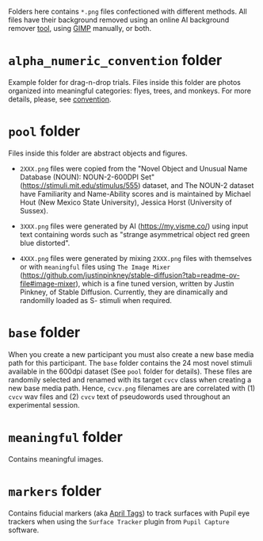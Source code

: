 Folders here contains `*.png` files confectioned with different methods. All files have their background removed using an online AI background remover [tool](https://zyro.com/), using [GIMP](https://www.gimp.org/) manually, or both.

# `alpha_numeric_convention` folder
Example folder for drag-n-drop trials. Files inside this folder are photos organized into meaningful categories: flyes, trees, and monkeys. For more details, please, see [convention](https://github.com/cpicanco/media/tree/main?tab=readme-ov-file#convention-for-media-files-and-class-members-correspondence-drag-n-drop).

# `pool` folder
Files inside this folder are abstract objects and figures.

- `2XXX.png` files were copied from the "Novel Object and Unusual Name Database (NOUN): NOUN-2-600DPI Set" (https://stimuli.mit.edu/stimulus/555) dataset, and The NOUN-2 dataset have Familiarity and Name-Ability scores and is maintained by Michael Hout (New Mexico State University), Jessica Horst (University of Sussex). 

- `3XXX.png` files were generated by AI (https://my.visme.co/) using input text containing words such as "strange asymmetrical object red green blue distorted".

- `4XXX.png` files were generated by mixing `2XXX.png` files with themselves or with `meaningful` files using `The Image Mixer` (https://github.com/justinpinkney/stable-diffusion?tab=readme-ov-file#image-mixer), which is a fine tuned version, written by Justin Pinkney, of Stable Diffusion. Currently, they are dinamically and randomilly loaded as S- stimuli when required.

# `base` folder
When you create a new participant you must also create a new base media path for this participant. The `base` folder contains the 24 most novel stimuli available in the 600dpi dataset (See `pool` folder for details). These files are randomily selected and renamed with its target `cvcv` class when creating a new base media path. Hence, `cvcv.png` filenames are  are correlated with (1) `cvcv` wav files and (2)  `cvcv` text of pseudowords used throughout an experimental session.

# `meaningful` folder
Contains meaningful images.

# `markers` folder
Contains fiducial markers (aka [April Tags](https://docs.pupil-labs.com/core/software/pupil-capture/#markers)) to track surfaces with Pupil eye trackers when using the `Surface Tracker` plugin from `Pupil Capture` software.
